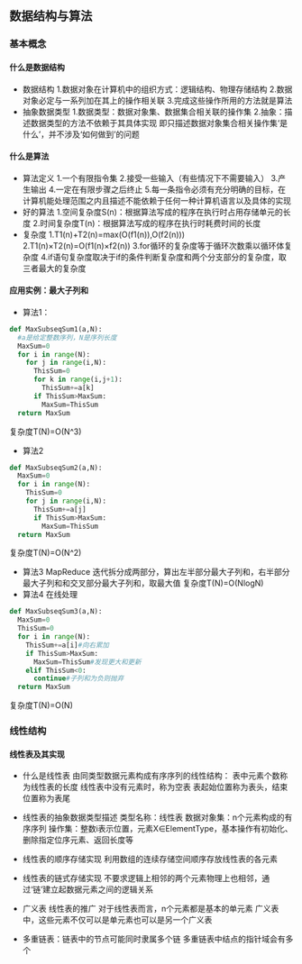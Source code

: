 ## 数据结构与算法

### 基本概念
#### 什么是数据结构
- 数据结构
1.数据对象在计算机中的组织方式：逻辑结构、物理存储结构
2.数据对象必定与一系列加在其上的操作相关联
3.完成这些操作所用的方法就是算法
- 抽象数据类型
1.数据类型：数据对象集、数据集合相关联的操作集
2.抽象：描述数据类型的方法不依赖于其具体实现
即只描述数据对象集合相关操作集‘是什么’，并不涉及‘如何做到’的问题
#### 什么是算法
- 算法定义
1.一个有限指令集
2.接受一些输入（有些情况下不需要输入）
3.产生输出
4.一定在有限步骤之后终止
5.每一条指令必须有充分明确的目标，在计算机能处理范围之内且描述不能依赖于任何一种计算机语言以及具体的实现
- 好的算法
1.空间复杂度S(n)：根据算法写成的程序在执行时占用存储单元的长度
2.时间复杂度T(n)：根据算法写成的程序在执行时耗费时间的长度
- 复杂度
1.T1(n)+T2(n)=max(O(f1(n)),O(f2(n)))
2.T1(n)×T2(n)=O(f1(n)×f2(n))
3.for循环的复杂度等于循环次数乘以循环体复杂度
4.if语句复杂度取决于if的条件判断复杂度和两个分支部分的复杂度，取三者最大的复杂度
#### 应用实例：最大子列和
- 算法1：
```python
def MaxSubseqSum1(a,N):
  #a是给定整数序列，N是序列长度
  MaxSum=0
  for i in range(N):
    for j in range(i,N):
      ThisSum=0
      for k in range(i,j+1):
        ThisSum+=a[k]
      if ThisSum>MaxSum:
        MaxSum=ThisSum
  return MaxSum
```
复杂度T(N)=O(N^3)
- 算法2
```python
def MaxSubseqSum2(a,N):
  MaxSum=0
  for i in range(N):
    ThisSum=0
    for j in range(i,N):
      ThisSum+=a[j]
      if ThisSum>MaxSum:
        MaxSum=ThisSum
  return MaxSum
```
复杂度T(N)=O(N^2)
- 算法3 MapReduce
迭代拆分成两部分，算出左半部分最大子列和，右半部分最大子列和和交叉部分最大子列和，取最大值
复杂度T(N)=O(NlogN)
- 算法4 在线处理
```python
def MaxSubseqSum3(a,N):
  MaxSum=0
  ThisSum=0
  for i in range(N):
    ThisSum+=a[i]#向右累加
    if ThisSum>MaxSum:
      MaxSum=ThisSum#发现更大和更新
    elif ThisSum<0:
      continue#子列和为负则抛弃
  return MaxSum    
```
复杂度T(N)=O(N)

### 线性结构
#### 线性表及其实现
- 什么是线性表
由同类型数据元素构成有序序列的线性结构：
  表中元素个数称为线性表的长度
  线性表中没有元素时，称为空表
  表起始位置称为表头，结束位置称为表尾
- 线性表的抽象数据类型描述
类型名称：线性表
数据对象集：n个元素构成的有序序列
操作集：整数i表示位置，元素X∈ElementType，基本操作有初始化、删除指定位序元素、返回长度等
- 线性表的顺序存储实现
利用数组的连续存储空间顺序存放线性表的各元素
- 线性表的链式存储实现
不要求逻辑上相邻的两个元素物理上也相邻，通过‘链’建立起数据元素之间的逻辑关系
- 广义表
线性表的推广
对于线性表而言，n个元素都是基本的单元素
广义表中，这些元素不仅可以是单元素也可以是另一个广义表

- 多重链表：链表中的节点可能同时隶属多个链
多重链表中结点的指针域会有多个
